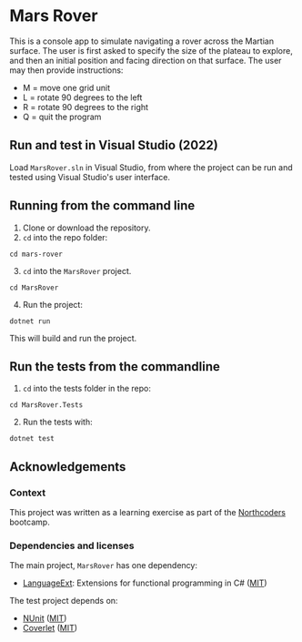 # Mars Rover

This is a console app to simulate navigating a rover across the Martian surface. The user is first asked to specify the size of the plateau to explore, and then an initial position and facing direction on that surface. The user may then provide instructions: 

- M = move one grid unit
- L = rotate 90 degrees to the left
- R = rotate 90 degrees to the right
- Q = quit the program

## Run and test in Visual Studio (2022)

Load `MarsRover.sln` in Visual Studio, from where the project can be run and tested using Visual Studio's user interface.

## Running from the command line

1. Clone or download the repository.
2. `cd` into the repo folder:

```
cd mars-rover
```

3. `cd` into the `MarsRover` project.

```
cd MarsRover
```

4. Run the project:

```
dotnet run
```

This will build and run the project. 


## Run the tests from the commandline

1. `cd` into the tests folder in the repo:

```
cd MarsRover.Tests
```

2. Run the tests with:

```
dotnet test
```

## Acknowledgements

### Context

This project was written as a learning exercise as part of the [Northcoders](https://northcoders.com/) bootcamp.

### Dependencies and licenses
The main project, `MarsRover` has one dependency:
- [LanguageExt](https://github.com/louthy/language-ext): Extensions for functional programming in C# ([MIT](https://github.com/louthy/language-ext?tab=MIT-1-ov-file#readme))

The test project depends on:
- [NUnit](https://github.com/nunit/nunit) ([MIT](https://github.com/nunit/nunit?tab=MIT-1-ov-file#readme))
- [Coverlet](https://github.com/coverlet-coverage/) ([MIT](https://github.com/coverlet-coverage/coverlet?tab=License-1-ov-file))